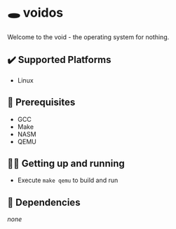 # 🕳️ voidos

Welcome to the void - the operating system for nothing.

## ✔️ Supported Platforms

- Linux

## 🚀 Prerequisites

- GCC
- Make
- NASM
- QEMU

## 👨‍💻 Getting up and running

- Execute `make qemu` to build and run

## 🔗 Dependencies

*none*
